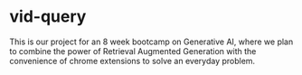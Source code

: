 # vid-query
This is our project for an 8 week bootcamp on Generative AI, where we plan to combine the power of Retrieval Augmented Generation with the convenience of chrome extensions to solve an everyday problem.
